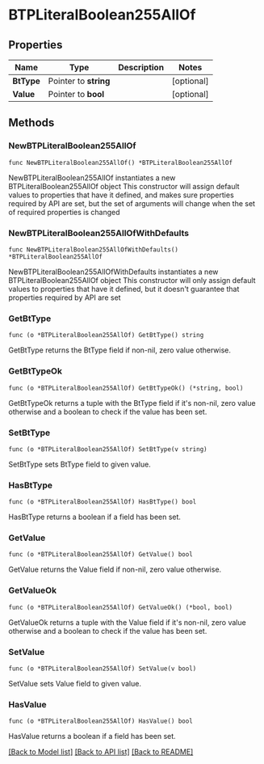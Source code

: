 # BTPLiteralBoolean255AllOf

## Properties

Name | Type | Description | Notes
------------ | ------------- | ------------- | -------------
**BtType** | Pointer to **string** |  | [optional] 
**Value** | Pointer to **bool** |  | [optional] 

## Methods

### NewBTPLiteralBoolean255AllOf

`func NewBTPLiteralBoolean255AllOf() *BTPLiteralBoolean255AllOf`

NewBTPLiteralBoolean255AllOf instantiates a new BTPLiteralBoolean255AllOf object
This constructor will assign default values to properties that have it defined,
and makes sure properties required by API are set, but the set of arguments
will change when the set of required properties is changed

### NewBTPLiteralBoolean255AllOfWithDefaults

`func NewBTPLiteralBoolean255AllOfWithDefaults() *BTPLiteralBoolean255AllOf`

NewBTPLiteralBoolean255AllOfWithDefaults instantiates a new BTPLiteralBoolean255AllOf object
This constructor will only assign default values to properties that have it defined,
but it doesn't guarantee that properties required by API are set

### GetBtType

`func (o *BTPLiteralBoolean255AllOf) GetBtType() string`

GetBtType returns the BtType field if non-nil, zero value otherwise.

### GetBtTypeOk

`func (o *BTPLiteralBoolean255AllOf) GetBtTypeOk() (*string, bool)`

GetBtTypeOk returns a tuple with the BtType field if it's non-nil, zero value otherwise
and a boolean to check if the value has been set.

### SetBtType

`func (o *BTPLiteralBoolean255AllOf) SetBtType(v string)`

SetBtType sets BtType field to given value.

### HasBtType

`func (o *BTPLiteralBoolean255AllOf) HasBtType() bool`

HasBtType returns a boolean if a field has been set.

### GetValue

`func (o *BTPLiteralBoolean255AllOf) GetValue() bool`

GetValue returns the Value field if non-nil, zero value otherwise.

### GetValueOk

`func (o *BTPLiteralBoolean255AllOf) GetValueOk() (*bool, bool)`

GetValueOk returns a tuple with the Value field if it's non-nil, zero value otherwise
and a boolean to check if the value has been set.

### SetValue

`func (o *BTPLiteralBoolean255AllOf) SetValue(v bool)`

SetValue sets Value field to given value.

### HasValue

`func (o *BTPLiteralBoolean255AllOf) HasValue() bool`

HasValue returns a boolean if a field has been set.


[[Back to Model list]](../README.md#documentation-for-models) [[Back to API list]](../README.md#documentation-for-api-endpoints) [[Back to README]](../README.md)


